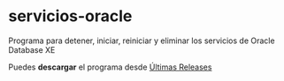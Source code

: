 # servicios-oracle
Programa para detener, iniciar, reiniciar y eliminar los servicios de Oracle Database XE

Puedes **descargar** el programa desde [Últimas Releases]([https://github.com/usuario/repositorio/releases](https://github.com/16maniatic/servicios-oracle/releases/tag/OracleSE))
